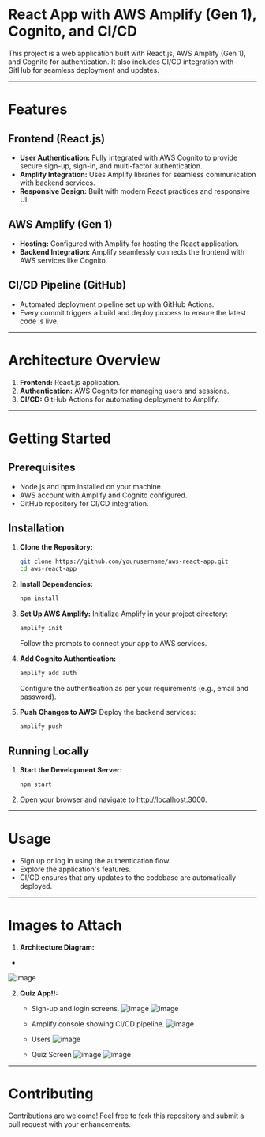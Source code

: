 # React App with AWS Amplify (Gen 1), Cognito, and CI/CD
This project is a web application built with React.js, AWS Amplify (Gen 1), and Cognito for authentication. It also includes CI/CD integration with GitHub for seamless deployment and updates.

---

# Features
## Frontend (React.js)
- **User Authentication:** Fully integrated with AWS Cognito to provide secure sign-up, sign-in, and multi-factor authentication.
- **Amplify Integration:** Uses Amplify libraries for seamless communication with backend services.
- **Responsive Design:** Built with modern React practices and responsive UI.

## AWS Amplify (Gen 1)
- **Hosting:** Configured with Amplify for hosting the React application.
- **Backend Integration:** Amplify seamlessly connects the frontend with AWS services like Cognito.

## CI/CD Pipeline (GitHub)
- Automated deployment pipeline set up with GitHub Actions.
- Every commit triggers a build and deploy process to ensure the latest code is live.

---

# Architecture Overview
1. **Frontend:** React.js application.
2. **Authentication:** AWS Cognito for managing users and sessions.
3. **CI/CD:** GitHub Actions for automating deployment to Amplify.

---

# Getting Started

## Prerequisites
- Node.js and npm installed on your machine.
- AWS account with Amplify and Cognito configured.
- GitHub repository for CI/CD integration.

## Installation

1. **Clone the Repository:**
   ```bash
   git clone https://github.com/yourusername/aws-react-app.git
   cd aws-react-app
   ```

2. **Install Dependencies:**
   ```bash
   npm install
   ```

3. **Set Up AWS Amplify:**
   Initialize Amplify in your project directory:
   ```bash
   amplify init
   ```

   Follow the prompts to connect your app to AWS services.

4. **Add Cognito Authentication:**
   ```bash
   amplify add auth
   ```
   Configure the authentication as per your requirements (e.g., email and password).

5. **Push Changes to AWS:**
   Deploy the backend services:
   ```bash
   amplify push
   ```

## Running Locally

1. **Start the Development Server:**
   ```bash
   npm start
   ```

2. Open your browser and navigate to [http://localhost:3000](http://localhost:3000).

---

# Usage
- Sign up or log in using the authentication flow.
- Explore the application's features.
- CI/CD ensures that any updates to the codebase are automatically deployed.

---

# Images to Attach
1. **Architecture Diagram:** 
-
![image](https://github.com/user-attachments/assets/fe3c6b91-6ac8-49cc-a663-81bc8767482c)

2. **Quiz App!!:**
   - Sign-up and login screens.
![image](https://github.com/user-attachments/assets/7d142c04-9a27-4188-a6ea-85ab16cfe563)
![image](https://github.com/user-attachments/assets/d62cccd8-e8c2-4727-ac3a-ecf4f5f22684)
   - Amplify console showing CI/CD pipeline.
![image](https://github.com/user-attachments/assets/6c6492db-6e18-4b14-9cbc-82d2ec11585b)
   - Users
![image](https://github.com/user-attachments/assets/5f32334f-20b6-4734-b03f-93d0db9a1b04)

   - Quiz Screen
![image](https://github.com/user-attachments/assets/ed14578a-bddb-4d22-9521-352b96038358)
![image](https://github.com/user-attachments/assets/0308ea36-3c4f-4e8e-8aeb-4a45d639030c)

---

# Contributing
Contributions are welcome! Feel free to fork this repository and submit a pull request with your enhancements.
